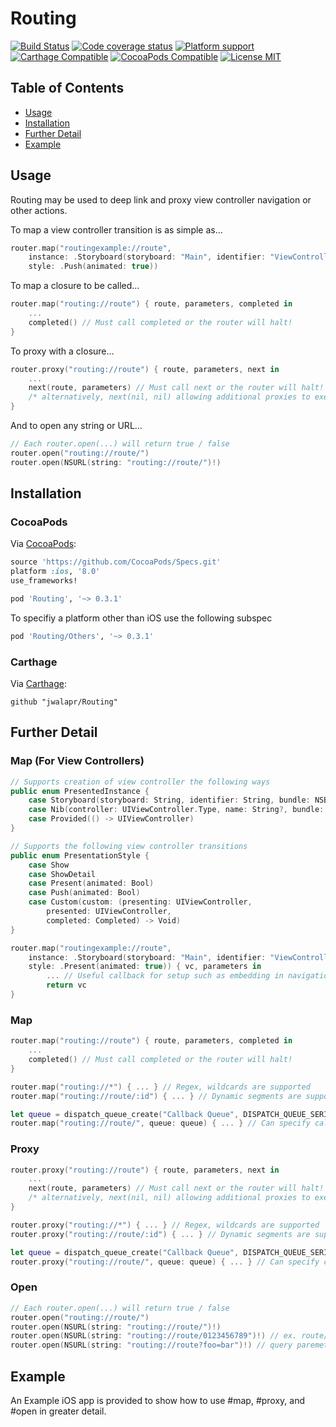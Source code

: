 # Routing

[![Build Status](https://travis-ci.org/jwalapr/Routing.svg?branch=master)](https://travis-ci.org/jwalapr/Routing)
[![Code coverage status](https://img.shields.io/codecov/c/github/jwalapr/Routing.svg?style=flat-square)](http://codecov.io/github/jwalapr/Routing)
[![Platform support](https://img.shields.io/badge/platform-ios%20%7C%20osx%20%7C%20tvos%20%7C%20watchos-lightgrey.svg?style=flat-square)](https://img.shields.io/badge/platform-ios%20%7C%20osx%20%7C%20tvos%20%7C%20watchos-lightgrey.svg?style=flat-square) 
[![Carthage Compatible](https://img.shields.io/badge/Carthage-compatible-4BC51D.svg?style=flat)](https://github.com/Carthage/Carthage)
[![CocoaPods Compatible](https://img.shields.io/cocoapods/v/Routing.svg)](https://cocoapods.org/pods/Routing)
[![License MIT](https://img.shields.io/badge/license-MIT-blue.svg?style=flat-square)](https://github.com/Routing/Routing/blob/master/LICENSE)

## Table of Contents

- [Usage](#usage)
- [Installation](#installation)
- [Further Detail](#further-detail)
- [Example](#example)

## Usage

Routing may be used to deep link and proxy view controller navigation or other actions.

To map a view controller transition is as simple as...

```swift
router.map("routingexample://route",
    instance: .Storyboard(storyboard: "Main", identifier: "ViewController", bundle: nil),
    style: .Push(animated: true))
```

To map a closure to be called...

```swift
router.map("routing://route") { route, parameters, completed in
	...
	completed() // Must call completed or the router will halt!
}
```

To proxy with a closure...

```swift
router.proxy("routing://route") { route, parameters, next in
	...
	next(route, parameters) // Must call next or the router will halt!
	/* alternatively, next(nil, nil) allowing additional proxies to execute */
}
```

And to open any string or URL...

```swift
// Each router.open(...) will return true / false
router.open("routing://route/") 
router.open(NSURL(string: "routing://route/")!) 
```

## Installation

### CocoaPods

Via [CocoaPods](https://cocoapods.org/pods/Routing):

```ruby
source 'https://github.com/CocoaPods/Specs.git'
platform :ios, '8.0'
use_frameworks!

pod 'Routing', '~> 0.3.1'
```

To specifiy a platform other than iOS use the following subspec

```ruby
pod 'Routing/Others', '~> 0.3.1'
```

### Carthage

Via [Carthage](https://github.com/Carthage/Carthage):

```ogdl
github "jwalapr/Routing"
```

## Further Detail

### Map (For View Controllers)

```swift
// Supports creation of view controller the following ways
public enum PresentedInstance {
    case Storyboard(storyboard: String, identifier: String, bundle: NSBundle?)
    case Nib(controller: UIViewController.Type, name: String?, bundle: NSBundle?)
    case Provided(() -> UIViewController)
}

// Supports the following view controller transitions
public enum PresentationStyle {   
    case Show
    case ShowDetail
    case Present(animated: Bool)
    case Push(animated: Bool)
    case Custom(custom: (presenting: UIViewController,
        presented: UIViewController,
        completed: Completed) -> Void)
}

router.map("routingexample://route",
    instance: .Storyboard(storyboard: "Main", identifier: "ViewController", bundle: nil),
    style: .Present(animated: true)) { vc, parameters in
        ... // Useful callback for setup such as embedding in navigation controller
        return vc
}
```

### Map

```swift
router.map("routing://route") { route, parameters, completed in
	...
	completed() // Must call completed or the router will halt!
}

router.map("routing://*") { ... } // Regex, wildcards are supported
router.map("routing://route/:id") { ... } // Dynamic segments are supported

let queue = dispatch_queue_create("Callback Queue", DISPATCH_QUEUE_SERIAL)
router.map("routing://route/", queue: queue) { ... } // Can specify callback queue
```

### Proxy

```swift
router.proxy("routing://route") { route, parameters, next in
	...
	next(route, parameters) // Must call next or the router will halt!
	/* alternatively, next(nil, nil) allowing additional proxies to execute */
}

router.proxy("routing://*") { ... } // Regex, wildcards are supported
router.proxy("routing://route/:id") { ... } // Dynamic segments are supported

let queue = dispatch_queue_create("Callback Queue", DISPATCH_QUEUE_SERIAL)
router.proxy("routing://route/", queue: queue) { ... } // Can specify callback queue
```

### Open

```swift
// Each router.open(...) will return true / false
router.open("routing://route/") 
router.open(NSURL(string: "routing://route/")!) 
router.open(NSURL(string: "routing://route/0123456789")!) // ex. route/:id
router.open(NSURL(string: "routing://route?foo=bar")!) // query paremeters will be passed to mapped closure.
```

## Example

An Example iOS app is provided to show how to use #map, #proxy, and #open in greater detail.
